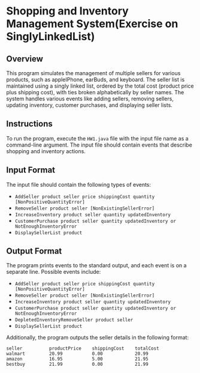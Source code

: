 # Shopping and Inventory Management System(Exercise on SinglyLinkedList)

## Overview

This program simulates the management of multiple sellers for various products, such as appleIPhone, earBuds, and keyboard. The seller list is maintained using a singly linked list, ordered by the total cost (product price plus shipping cost), with ties broken alphabetically by seller names. The system handles various events like adding sellers, removing sellers, updating inventory, customer purchases, and displaying seller lists.

## Instructions

To run the program, execute the `HW1.java` file with the input file name as a command-line argument. The input file should contain events that describe shopping and inventory actions.

## Input Format

The input file should contain the following types of events:

- `AddSeller product seller price shippingCost quantity [NonPositiveQuantityError]`
- `RemoveSeller product seller [NonExistingSellerError]`
- `IncreaseInventory product seller quantity updatedInventory`
- `CustomerPurchase product seller quantity updatedInventory or NotEnoughInventoryError`
- `DisplaySellerList product`

## Output Format

The program prints events to the standard output, and each event is on a separate line. Possible events include:

- `AddSeller product seller price shippingCost quantity [NonPositiveQuantityError]`
- `RemoveSeller product seller [NonExistingSellerError]`
- `IncreaseInventory product seller quantity updatedInventory`
- `CustomerPurchase product seller quantity updatedInventory or NotEnoughInventoryError`
- `DepletedInventoryRemoveSeller product seller`
- `DisplaySellerList product`

Additionally, the program outputs the seller details in the following format:

```
seller          productPrice    shippingCost    totalCost
walmart         20.99           0.00            20.99
amazon          16.95           5.00            21.95
bestbuy         21.99           0.00            21.99
```
